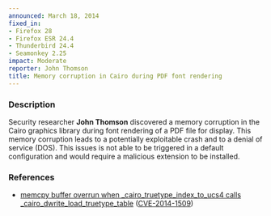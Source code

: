 ```yaml
---
announced: March 18, 2014
fixed_in:
- Firefox 28
- Firefox ESR 24.4
- Thunderbird 24.4
- Seamonkey 2.25
impact: Moderate
reporter: John Thomson
title: Memory corruption in Cairo during PDF font rendering
---
```


<h3>Description</h3>

<p>Security researcher <strong>John Thomson</strong> discovered a memory
corruption in the Cairo graphics library during font rendering of a PDF file for
display. This memory corruption leads to a potentially exploitable crash and to
a denial of service (DOS). This issues is not able to be triggered in a default
configuration and would require a malicious extension to be installed.
</p>

<h3>References</h3>

<ul>
  <li><a href="https://bugzilla.mozilla.org/show_bug.cgi?id=966021">
       memcpy buffer overrun when _cairo_truetype_index_to_ucs4 calls
_cairo_dwrite_load_truetype_table</a> (<a href="http://cve.mitre.org/cgi-bin/cvename.cgi?name=CVE-2014-1509" class="ex-ref">CVE-2014-1509</a>)</li>
</ul>



